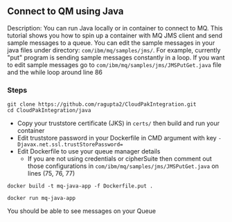 ## Connect to QM using Java

Description: You can run Java locally or in container to connect to MQ. This tutorial shows you how to spin up a container with MQ JMS client and send sample messages to a queue. You can edit the sample messages in your java files under directory: `com/ibm/mq/samples/jms/`.
For example, currently "put" program is sending sample messages constantly in a loop. If you want to edit sample messages go to `com/ibm/mq/samples/jms/JMSPutGet.java` file and the while loop around line 86

### Steps

```
git clone https://github.com/ragupta2/CloudPakIntegration.git
cd CloudPakIntegration/java

```

- Copy your truststore certificate (JKS) in `certs/` then build and run your container
- Edit truststore password in your Dockerfile in CMD argument with key `-Djavax.net.ssl.trustStorePassword=`
- Edit Dockerfile to use your queue manager details
  - If you are not using credentials or cipherSuite then comment out those configurations in `com/ibm/mq/samples/jms/JMSPutGet.java` on lines (75, 76, 77)

```
docker build -t mq-java-app -f Dockerfile.put .

```

```
docker run mq-java-app
```

You should be able to see messages on your Queue
